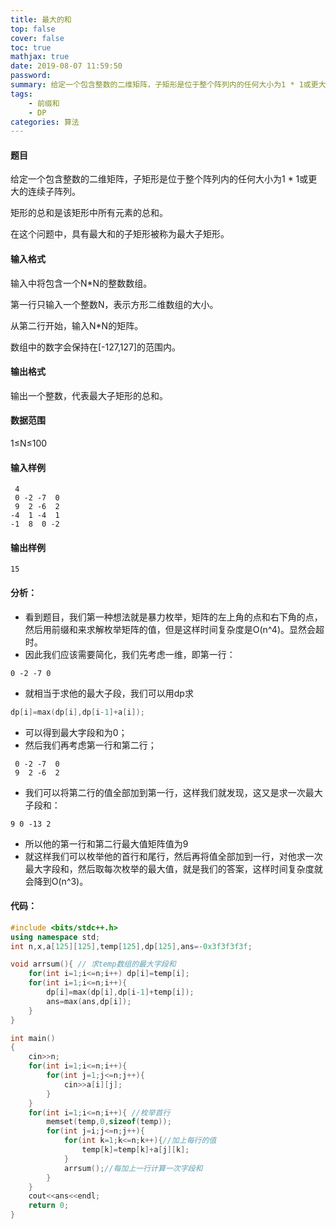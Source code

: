 ```yaml
---
title: 最大的和
top: false
cover: false
toc: true
mathjax: true
date: 2019-08-07 11:59:50
password:
summary: 给定一个包含整数的二维矩阵，子矩形是位于整个阵列内的任何大小为1 * 1或更大的连续子阵列。
tags:
	- 前缀和
	- DP
categories: 算法
---
```


#### 题目
给定一个包含整数的二维矩阵，子矩形是位于整个阵列内的任何大小为1 * 1或更大的连续子阵列。

矩形的总和是该矩形中所有元素的总和。

在这个问题中，具有最大和的子矩形被称为最大子矩形。
#### 输入格式
输入中将包含一个N*N的整数数组。

第一行只输入一个整数N，表示方形二维数组的大小。

从第二行开始，输入N*N的矩阵。

数组中的数字会保持在[-127,127]的范围内。
#### 输出格式
输出一个整数，代表最大子矩形的总和。
#### 数据范围
1≤N≤100
#### 输入样例

```
 4
 0 -2 -7  0
 9  2 -6  2 
-4  1 -4  1
-1  8  0 -2
```
#### 输出样例

```
15
```
#### 分析：

 - 看到题目，我们第一种想法就是暴力枚举，矩阵的左上角的点和右下角的点，
然后用前缀和来求解枚举矩阵的值，但是这样时间复杂度是O(n^4)。显然会超时。
 - 因此我们应该需要简化，我们先考虑一维，即第一行：
 

```
0 -2 -7 0
```

 - 就相当于求他的最大子段，我们可以用dp求

```cpp
dp[i]=max(dp[i],dp[i-1]+a[i]);
```

 - 可以得到最大字段和为0；
 - 然后我们再考虑第一行和第二行；

```
 0 -2 -7  0
 9  2 -6  2 
```
 - 我们可以将第二行的值全部加到第一行，这样我们就发现，这又是求一次最大子段和：

```
9 0 -13 2
```
 - 所以他的第一行和第二行最大值矩阵值为9
 - 就这样我们可以枚举他的首行和尾行，然后再将值全部加到一行，对他求一次最大字段和，然后取每次枚举的最大值，就是我们的答案，这样时间复杂度就会降到O(n^3)。

#### 代码：

```cpp
#include <bits/stdc++.h>
using namespace std;
int n,x,a[125][125],temp[125],dp[125],ans=-0x3f3f3f3f;

void arrsum(){ // 求temp数组的最大字段和 
	for(int i=1;i<=n;i++) dp[i]=temp[i];
	for(int i=1;i<=n;i++){
		dp[i]=max(dp[i],dp[i-1]+temp[i]);
		ans=max(ans,dp[i]);
	}
}

int main()
{
	cin>>n;
	for(int i=1;i<=n;i++){
		for(int j=1;j<=n;j++){
			cin>>a[i][j];
		}
	}
	for(int i=1;i<=n;i++){ //枚举首行
		memset(temp,0,sizeof(temp));
		for(int j=i;j<=n;j++){ 	
			for(int k=1;k<=n;k++){//加上每行的值  
				temp[k]=temp[k]+a[j][k];
			}
			arrsum();//每加上一行计算一次字段和 
		}
	}
	cout<<ans<<endl;
	return 0;
}


```

 
